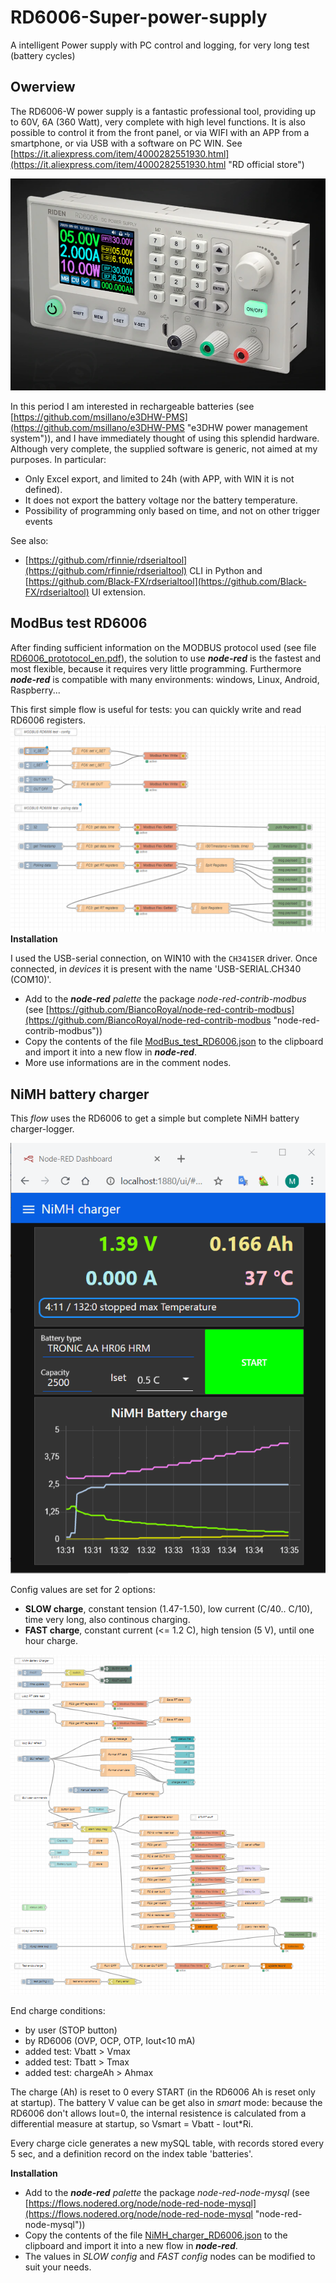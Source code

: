 # RD6006-Super-power-supply
A intelligent Power supply with PC control and logging, for very long test (battery cycles)
## Owerview
The RD6006-W power supply is a fantastic professional tool, providing up to 60V, 6A (360 Watt), very complete with high level functions. It is also possible to control it from the front panel, or via WIFI with an APP from a smartphone, or via USB with a software on PC WIN. See [https://it.aliexpress.com/item/4000282551930.html](https://it.aliexpress.com/item/4000282551930.html "RD official store")

![RD6006](images/2020-02-17.081154.shot.png)

In this period I am interested in rechargeable batteries (see [https://github.com/msillano/e3DHW-PMS](https://github.com/msillano/e3DHW-PMS "e3DHW power management system")), and I have immediately thought of using this splendid hardware.
Although very complete, the supplied software is generic, not aimed at my purposes. In particular:

- Only Excel export, and limited to 24h (with APP, with WIN it is not defined).
- It does not export the battery voltage nor the battery temperature.
- Possibility of programming only based on time, and not on other trigger events

See also:

- [https://github.com/rfinnie/rdserialtool](https://github.com/rfinnie/rdserialtool)  CLI in Python and  [https://github.com/Black-FX/rdserialtool](https://github.com/Black-FX/rdserialtool) UI extension.
 
## ModBus test RD6006
After finding sufficient information on the MODBUS protocol used (see file [RD6006_prototocol_en.pdf](RD6006_prototocol_en.pdf "RD6006 prototocol reverse engineering")), the solution to use ***node-red*** is the fastest and most flexible, because it requires very little programming. Furthermore
***node-red*** is compatible with many environments: windows, Linux, Android, Raspberry...

This first simple flow is useful for tests: you can quickly write and read RD6006 registers.
![ModBus test RD6006](images/2020-02-16.202430.shot.png)
**Installation**

I used the USB-serial connection, on WIN10 with the `CH341SER` driver. Once connected, in *devices* it is present with the name 'USB-SERIAL.CH340 (COM10)'.

- Add to the ***node-red** palette* the package *node-red-contrib-modbus* (see [https://github.com/BiancoRoyal/node-red-contrib-modbus](https://github.com/BiancoRoyal/node-red-contrib-modbus "node-red-contrib-modbus"))
- Copy the contents of the file [ModBus_test_RD6006.json](ModBus_test_RD6006.json "ModBus test RD6006") to the clipboard and import it into a new flow in ***node-red***.
- More use informations are in the comment nodes.

## NiMH battery charger
This *flow* uses the RD6006 to get a simple but complete NiMH battery charger-logger.

![](images/2020-02-20.134707.shot.png)



 Config values are set for 2 options:

- **SLOW charge**, constant tension (1.47-1.50), low current (C/40.. C/10), time very long, also continous charging. 
- **FAST charge**, constant current (<= 1.2 C), high tension (5 V), until one hour charge.

 ![](images/2020-02-20.134433.shot.png)

End charge conditions:

- by user (STOP button)
- by RD6006 (OVP, OCP, OTP, Iout<10 mA)
- added test: Vbatt > Vmax
- added test: Tbatt > Tmax
- added test: chargeAh > Ahmax

The charge (Ah) is reset to 0 every START (in the RD6006 Ah is reset only at startup).
The battery V value can be get also in *smart* mode: because the RD6006 don't allows Iout=0, the internal resistence is calculated from a differential measure at startup, so Vsmart = Vbatt - Iout*Ri.

Every charge cicle generates a new mySQL table, with records stored every 5 sec, and a definition record on the index table 'batteries'. 

**Installation**

- Add to the ***node-red** palette* the package *node-red-node-mysql*
  (see [https://flows.nodered.org/node/node-red-node-mysql](https://flows.nodered.org/node/node-red-node-mysql "node-red-node-mysql"))
- Copy the contents of the file [NiMH_charger_RD6006.json](NiMH_charger_RD6006.json "NiMH_charger_RD6006") to the clipboard and import it into a new flow in ***node-red***.
- The values in *SLOW config* and *FAST config* nodes can be modified to suit your needs.
